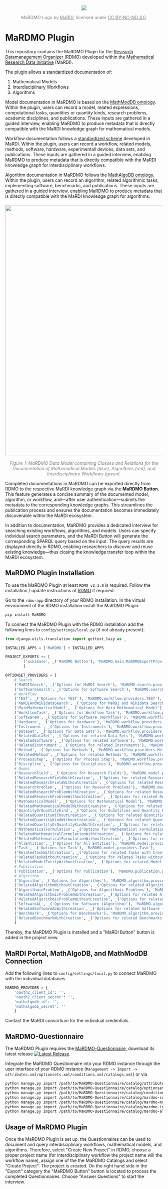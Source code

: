 <div align='center' style="margin-top: 50px; font-size: 14px; color: grey;">
  <img src="https://github.com/user-attachments/assets/98c92c58-9d31-41ca-a3ca-189bbfb92101" />
  <p>MaRDMO Logo by <a href="https://www.mardi4nfdi.de/about/mission" target="_blank" style="color: grey;">MaRDI</a>, licensed under <a href="https://creativecommons.org/licenses/by-nc-nd/4.0/" target="_blank" style="color: grey;">CC BY-NC-ND 4.0</a>.</p>
</div>


# MaRDMO Plugin

This repository contains the MaRDMO Plugin for the [Research Datamanagement Organizer](https://rdmorganiser.github.io/) (RDMO) developed within the [Mathematical Research Data Initiative](https://www.mardi4nfdi.de/about/mission) (MaRDI). 

The plugin allows a standardized documentation of:

<ol>
  <li>Mathematical Models</li>
  <li>Interdisciplinary Workflows</li>
  <li>Algorithms</li>
</ol>

Model documentation in MaRDMO is based on the [MathModDB ontology](https://portal.mardi4nfdi.de/wiki/MathModDB). Within the plugin, users can record a model, related expressions, computational tasks, quantities or quantity kinds, research problems, academic disciplines, and publications. These inputs are gathered in a guided interview, enabling MaRDMO to produce metadata that is directly compatible with the MaRDI knowledge graph for mathematical models.

Workflow documentation follows a [standardized scheme](https://portal.mardi4nfdi.de/wiki/MD_UseCases) developed in MaRDI. Within the plugin, users can record a workflow, related models, methods, software, hardware, experimentall devices, data sets, and publications. These inputs are gathered in a guided interview, enabling MaRDMO to produce metadata that is directly compatible with the MaRDI knowledge graph for interdisciplinary workflows.

Algorithm documentation in MaRDMO follows the [MathAlgoDB ontology](https://portal.mardi4nfdi.de/wiki/Service:6534228). Within the plugin, users can record an algorithm, related algorithmic tasks, implementing software, benchmarks, and publications. These inputs are gathered in a guided interview, enabling MaRDMO to produce metadata that is directly compatible with the MaRDI knowledge graph for algorithms.

<div align="center" style="margin-top: 20px; font-size: 14px; color: grey;">
  <img src="https://github.com/user-attachments/assets/bf03bfc9-d1ff-4ef8-a66a-4cd1ffce42d7" width="800" />
  <p><em>Figure 1: MaRDMO Data Model containing Classes and Relations for the Documentation of Mathematical Models (blue), Algorithms (red), and Interdisciplinary Workflows (green).</em></p>
</div>

Completed documentations in MaRDMO can be exported directly from RDMO to the respective MaRDI knowledge graph via the **MaRDMO Button**. This feature generates a concise summary of the documented model, algorithm, or workflow, and—after user authentication—submits the metadata to the corresponding knowledge graphs. This streamlines the publication process and ensures the documentation becomes immediately discoverable within the MaRDI ecosystem. 

In addition to documentation, MaRDMO provides a dedicated interview for searching existing workflows, algorithms, and models. Users can specify individual search parameters, and the MaRDI Button will generate the corresponding SPARQL query based on the input. The query results are displayed directly in RDMO, enabling researchers to discover and reuse existing knowledge—thus closing the knowledge transfer loop within the MaRDI ecosystem.
  
## MaRDMO Plugin Installation

To use the MaRDMO Plugin at least `RDMO v2.3.0` is required. Follow the installation / update instructions of [RDMO](https://rdmo.readthedocs.io/en/latest/installation) if required. 

Go to the `rdmo-app` directory of your RDMO installation. In the virtual environment of the RDMO installation install the MaRDMO Plugin:

```bash
pip install MaRDMO
```

To connect the MaRDMO Plugin with the RDMO installation add the following lines to `config/settings/local.py` (if not already present):

```python
from django.utils.translation import gettext_lazy as _ 
``` 

```python
INSTALLED_APPS = ['MaRDMO'] + INSTALLED_APPS

PROJECT_EXPORTS += [
        ('wikibase', _('MaRDMO Button'), 'MaRDMO.main.MaRDMOExportProvider'),
        ]

OPTIONSET_PROVIDERS = [
    # Search
    ('MaRDISearch', _('Options for MaRDI Search'), 'MaRDMO.search.providers.MaRDISearch'),
    ('SoftwareSearch', _('Options for Software Search'), 'MaRDMO.search.providers.SoftwareSearch'),
    # Workflow
    ('TEST', _('Options for TEST'), 'MaRDMO.workflow.providers.TEST'),
    ('MaRDIAndWikidataSearch', _('Options for MaRDI and Wikidata Search'), 'MaRDMO.workflow.providers.MaRDIAndWikidataSearch'),
    ('MainMathematicalModel', _('Options for Main Mathematical Model'), 'MaRDMO.workflow.providers.MainMathematicalModel'),
    ('WorkflowTask', _('Options for Workflow Task'), 'MaRDMO.workflow.providers.WorkflowTask'),
    ('SoftwareW', _('Options for Software (Workflow)'), 'MaRDMO.workflow.providers.Software'),
    ('Hardware', _('Options for Hardware'), 'MaRDMO.workflow.providers.Hardware'),
    ('Instrument', _('Options for Instruments'), 'MaRDMO.workflow.providers.Instrument'),
    ('DataSet', _('Options for Data Sets'), 'MaRDMO.workflow.providers.DataSet'),
    ('RelatedDataSet', _('Options for related Data Sets'), 'MaRDMO.workflow.providers.RelatedDataSet'),
    ('RelatedSoftware', _('Options for related Software'), 'MaRDMO.workflow.providers.RelatedSoftware'),
    ('RelatedInstrument', _('Options for related Instruments'), 'MaRDMO.workflow.providers.RelatedInstrument'),
    ('Method', _('Options for Methods'), 'MaRDMO.workflow.providers.Method'),
    ('RelatedMethod', _('Options for related Methods'), 'MaRDMO.workflow.providers.RelatedMethod'),
    ('ProcessStep', _('Options for Process Step'), 'MaRDMO.workflow.providers.ProcessStep'),
    ('Discipline', _('Options for Disciplines'), 'MaRDMO.workflow.providers.Discipline'),
    # Model
    ('ResearchField', _('Options for Research Fields'), 'MaRDMO.model.providers.ResearchField'),
    ('RelatedResearchFieldWithCreation', _('Options for related Research Fields with Creation'), 'MaRDMO.model.providers.RelatedResearchFieldWithCreation'),
    ('RelatedResearchFieldWithoutCreation', _('Options for related Research Fields without Creation'), 'MaRDMO.model.providers.RelatedResearchFieldWithoutCreation'),
    ('ResearchProblem', _('Options for Research Problems'), 'MaRDMO.model.providers.ResearchProblem'),
    ('RelatedResearchProblemWithCreation', _('Options for related Research Problems with Creation'), 'MaRDMO.model.providers.RelatedResearchProblemWithCreation'),
    ('RelatedResearchProblemWithoutCreation', _('Options for related Research Problems without Creation'), 'MaRDMO.model.providers.RelatedResearchProblemWithoutCreation'),
    ('MathematicalModel', _('Options for Mathematical Model'), 'MaRDMO.model.providers.MathematicalModel'),
    ('RelatedMathematicalModelWithoutCreation', _('Options for related Mathematical Model without Creation'), 'MaRDMO.model.providers.RelatedMathematicalModelWithoutCreation'),
    ('QuantityOrQuantityKind', _('Options for Quantities and Quantity Kinds'), 'MaRDMO.model.providers.QuantityOrQuantityKind'),
    ('RelatedQuantityWithoutCreation', _('Options for related Quantities without Creation'), 'MaRDMO.model.providers.RelatedQuantityWithoutCreation'),
    ('RelatedQuantityKindWithoutCreation', _('Options for related Quantity Kinds without Creation'), 'MaRDMO.model.providers.RelatedQuantityKindWithoutCreation'),
    ('RelatedQuantityOrQuantityKindWithCreation', _('Options for related Quantites or Quantity Kinds with Creation'), 'MaRDMO.model.providers.RelatedQuantityOrQuantityKindWithCreation'),
    ('MathematicalFormulation', _('Options for Mathematical Formulation'), 'MaRDMO.model.providers.MathematicalFormulation'),
    ('RelatedMathematicalFormulationWithCreation', _('Options for related Mathematical Formulations with Creation'), 'MaRDMO.model.providers.RelatedMathematicalFormulationWithCreation'),
    ('RelatedMathematicalFormulationWithoutCreation', _('Options for related Mathematical Formulations without Creation'), 'MaRDMO.model.providers.RelatedMathematicalFormulationWithoutCreation'),
    ('AllEntities', _('Options for All Entities'), 'MaRDMO.model.providers.AllEntities'),
    ('Task', _('Options for Task'), 'MaRDMO.model.providers.Task'),
    ('RelatedTaskWithCreation', _('Options for related Tasks with Creation'), 'MaRDMO.model.providers.RelatedTaskWithCreation'),
    ('RelatedTaskWithoutCreation', _('Options for related Tasks without Creation'), 'MaRDMO.model.providers.RelatedTaskWithoutCreation'),
    ('RelatedModelEntityWithoutCreation', _('Options for related Model Entities without Creation'), 'MaRDMO.model.providers.RelatedModelEntityWithoutCreation'),
    # Publication
    ('Publication', _('Options for Publication'), 'MaRDMO.publication.providers.Publication'),
    # Algorithm
    ('Algorithm', _('Options for Algorithms'), 'MaRDMO.algorithm.providers.Algorithm'),
    ('RelatedAlgorithmWithoutCreation', _('Options for related Algorithms without Creation'), 'MaRDMO.algorithm.providers.RelatedAlgorithmWithoutCreation'),
    ('AlgorithmicProblem', _('Options for Algorithmic Problems'), 'MaRDMO.algorithm.providers.AlgorithmicProblem'),
    ('RelatedAlgorithmicProblemWithCreation', _('Options for related Algorithmic Problems with Creation'), 'MaRDMO.algorithm.providers.RelatedAlgorithmicProblemWithCreation'),
    ('RelatedAlgorithmicProblemWithoutCreation', _('Options for related Algorithmic Problems without Creation'), 'MaRDMO.algorithm.providers.RelatedAlgorithmicProblemWithoutCreation'),
    ('SoftwareAL', _('Options for Software (Algorithm)'), 'MaRDMO.algorithm.providers.Software'),
    ('RelatedSoftwareALWithCreation', _('Options for related Software (Algorithm) with Creation'), 'MaRDMO.algorithm.providers.RelatedSoftwareWithCreation'),
    ('Benchmark', _('Options for Benchmarks'), 'MaRDMO.algorithm.providers.Benchmark'),
    ('RelatedBenchmarkWithCreation', _('Options for related Benchmarks with Creation'), 'MaRDMO.algorithm.providers.RelatedBenchmarkWithCreation')
    ]


```

Thereby, the MaRDMO Plugin is installed and a "MaRDI Button" button is added in the project view.

## MaRDI Portal, MathAlgoDB, and MathModDB Connection

Add the following lines to `config/settings/local.py` to connect MaRDMO with the individual databases.

```python
MARDMO_PROVIDER = {
    'oauth2_client_id': '',
    'oauth2_client_secret': '',
    'mathalgodb_id': '',
    'mathalgodb_secret': ''
    }
``` 
Contact the MaRDI consortium for the individual credentials.

## MaRDMO-Questionnaire        

The MaRDMO Plugin requires the [MaRDMO-Questionnaire](https://github.com/MarcoReidelbach/MaRDMO-Questionnaire), download its latest release [![Latest Release](https://img.shields.io/github/v/release/MarcoReidelbach/MaRDMO-Questionnaire)](https://github.com/MarcoReidelbach/MaRDMO-Questionnaire/releases/latest).

Integrate the MaRDMO Questionnaire into your RDMO instance through the user interface of your RDMO instance (`Management -> Import -> attributes.xml/optionsets.xml/conditions.xml/catalogs.xml`) or via 

```bash
python manage.py import /path/to/MaRDMO-Questionnaire/catalog/attributes.xml
python manage.py import /path/to/MaRDMO-Questionnaire/catalog/optionsets.xml
python manage.py import /path/to/MaRDMO-Questionnaire/catalog/conditions.xml
python manage.py import /path/to/MaRDMO-Questionnaire/catalog/mardmo-search-catalog.xml
python manage.py import /path/to/MaRDMO-Questionnaire/catalog/mardmo-model-catalog.xml
python manage.py import /path/to/MaRDMO-Questionnaire/catalog/mardmo-interdisciplinary-workflow-catalog.xml
python manage.py import /path/to/MaRDMO-Questionnaire/catalog/mardmo-algorithm-catalog.xml
```

## Usage of MaRDMO Plugin

Once the MaRDMO Plugin is set up, the Questionnaires can be used to document and query interdisciplinary workflows, mathematical models, and algorithms. Therefore, select "Create New Project" in RDMO, choose a proper project name (for interdisciplinary workflow the project name will the workflow name), assign one of the the MaRDMO Catalogs and select "Create Project". The project is created. On the right hand side in the "Export" category the "MaRDMO Button" button is located to process the completed Questionnaires. Choose "Answer Questions" to start the interview.     

